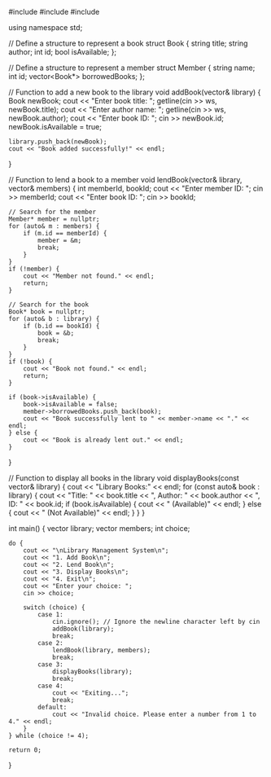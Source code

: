#include <iostream>
#include <vector>
#include <string>

using namespace std;

// Define a structure to represent a book
struct Book {
    string title;
    string author;
    int id;
    bool isAvailable;
};

// Define a structure to represent a member
struct Member {
    string name;
    int id;
    vector<Book*> borrowedBooks;
};

// Function to add a new book to the library
void addBook(vector<Book>& library) {
    Book newBook;
    cout << "Enter book title: ";
    getline(cin >> ws, newBook.title);
    cout << "Enter author name: ";
    getline(cin >> ws, newBook.author);
    cout << "Enter book ID: ";
    cin >> newBook.id;
    newBook.isAvailable = true;

    library.push_back(newBook);
    cout << "Book added successfully!" << endl;
}

// Function to lend a book to a member
void lendBook(vector<Book>& library, vector<Member>& members) {
    int memberId, bookId;
    cout << "Enter member ID: ";
    cin >> memberId;
    cout << "Enter book ID: ";
    cin >> bookId;

    // Search for the member
    Member* member = nullptr;
    for (auto& m : members) {
        if (m.id == memberId) {
            member = &m;
            break;
        }
    }
    if (!member) {
        cout << "Member not found." << endl;
        return;
    }

    // Search for the book
    Book* book = nullptr;
    for (auto& b : library) {
        if (b.id == bookId) {
            book = &b;
            break;
        }
    }
    if (!book) {
        cout << "Book not found." << endl;
        return;
    }

    if (book->isAvailable) {
        book->isAvailable = false;
        member->borrowedBooks.push_back(book);
        cout << "Book successfully lent to " << member->name << "." << endl;
    } else {
        cout << "Book is already lent out." << endl;
    }
}

// Function to display all books in the library
void displayBooks(const vector<Book>& library) {
    cout << "Library Books:" << endl;
    for (const auto& book : library) {
        cout << "Title: " << book.title << ", Author: " << book.author << ", ID: " << book.id;
        if (book.isAvailable) {
            cout << " (Available)" << endl;
        } else {
            cout << " (Not Available)" << endl;
        }
    }
}

int main() {
    vector<Book> library;
    vector<Member> members;
    int choice;

    do {
        cout << "\nLibrary Management System\n";
        cout << "1. Add Book\n";
        cout << "2. Lend Book\n";
        cout << "3. Display Books\n";
        cout << "4. Exit\n";
        cout << "Enter your choice: ";
        cin >> choice;

        switch (choice) {
            case 1:
                cin.ignore(); // Ignore the newline character left by cin
                addBook(library);
                break;
            case 2:
                lendBook(library, members);
                break;
            case 3:
                displayBooks(library);
                break;
            case 4:
                cout << "Exiting...";
                break;
            default:
                cout << "Invalid choice. Please enter a number from 1 to 4." << endl;
        }
    } while (choice != 4);

    return 0;
}
